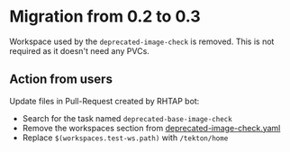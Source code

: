 # Migration from 0.2 to 0.3

Workspace used by the `deprecated-image-check` is removed. This is not required as it doesn't need any PVCs. 

## Action from users

Update files in Pull-Request created by RHTAP bot:
- Search for the task named `deprecated-base-image-check`
- Remove the workspaces section from [deprecated-image-check.yaml](https://github.com/redhat-appstudio/build-definitions/blob/main/task/deprecated-image-check/0.2/deprecated-image-check.yaml)
- Replace `$(workspaces.test-ws.path)` with `/tekton/home`
